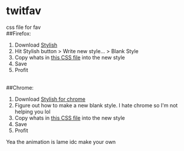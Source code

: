 # twitfav
css file for fav
<br>
##Firefox:<br>
1. Download [Stylish](https://addons.mozilla.org/en-us/firefox/addon/stylish/)<br>
2. Hit Stylish button > Write new style... > Blank Style<br>
3. Copy whats in [this CSS file](star.css) into the new style<br>
4. Save<br>
5. Profit<br><br>

##Chrome:<br>
1. Download [Stylish for chrome](https://chrome.google.com/webstore/detail/stylish/fjnbnpbmkenffdnngjfgmeleoegfcffe?hl=en)<br>
2. Figure out how to make a new blank style. I hate chrome so I'm not helping you lol<br>
3. Copy whats in [this CSS file](star.css) into the new style<br>
4. Save<br>
5. Profit<br>


Yea the animation is lame idc make your own
